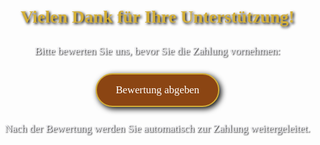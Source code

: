 <!DOCTYPE html>
<html lang="de">
<head>
    <meta charset="UTF-8">
    <meta name="viewport" content="width=device-width, initial-scale=1.0">
    <title>Zahlung und Bewertung</title>
    <style>
        body {
            font-family: 'Times New Roman', Times, serif;
            background-image: url('https://www.linkzudeinembild.com/holz.jpg'); /* Ersetze diesen Link durch den Link zu deinem Bild */
            background-size: cover;
            background-repeat: no-repeat;
            margin: 0;
            padding: 0;
            display: flex;
            flex-direction: column;
            align-items: center;
            justify-content: center;
            height: 100vh;
            text-align: center;
            color: #fff;
        }
        h1 {
            color: #d4af37; /* Goldene Farbe */
            text-shadow: 2px 2px 4px #000;
        }
        p {
            margin: 10px 0;
            font-size: 1.2em;
            color: #f4f4f9;
            text-shadow: 1px 1px 2px #000;
        }
        a {
            display: inline-block;
            margin: 15px 0;
            padding: 15px 30px;
            color: #fff;
            background-color: #8b4513; /* Bräunliche Farbe */
            border: 2px solid #d4af37; /* Goldener Rahmen */
            border-radius: 50px;
            text-decoration: none;
            font-size: 1.2em;
            transition: background-color 0.3s, transform 0.3s;
            box-shadow: 3px 3px 10px #000;
        }
        a:hover {
            background-color: #a0522d; /* Dunklere Bräunliche Farbe */
            transform: scale(1.05);
        }
    </style>
    <script>
        function redirectToPayment() {
            window.location.href = "https://www.paypal.me/DeinFirmenname";
        }
    </script>
</head>
<body>
    <h1>Vielen Dank für Ihre Unterstützung!</h1>
    <p>Bitte bewerten Sie uns, bevor Sie die Zahlung vornehmen:</p>
    <a href="https://www.google.com/maps/place/DeinFirmenname/reviews" target="_blank" onclick="setTimeout(redirectToPayment, 5000)">Bewertung abgeben</a>
    <p>Nach der Bewertung werden Sie automatisch zur Zahlung weitergeleitet.</p>
</body>
</html>

